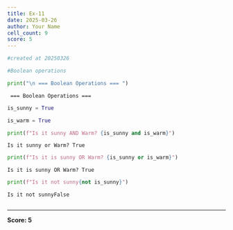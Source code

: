 ```yaml
---
title: Ex-11
date: 2025-03-26
author: Your Name
cell_count: 9
score: 5
---
```


```python
#created at 20250326
```


```python
#Boolean operations
```


```python
print("\n === Boolean Operations === ")
```

    
     === Boolean Operations === 



```python
is_sunny = True
```


```python
is_warm = True
```


```python
print(f"Is it sunny AND Warm? {is_sunny and is_warm}")
```

    Is it sunny or Warm? True



```python
print(f"Is it is sunny OR Warm? {is_sunny or is_warm}")
```

    Is it is sunny OR Warm? True



```python
print(f"Is it not sunny{not is_sunny}")
```

    Is it not sunnyFalse



```python

```


---
**Score: 5**